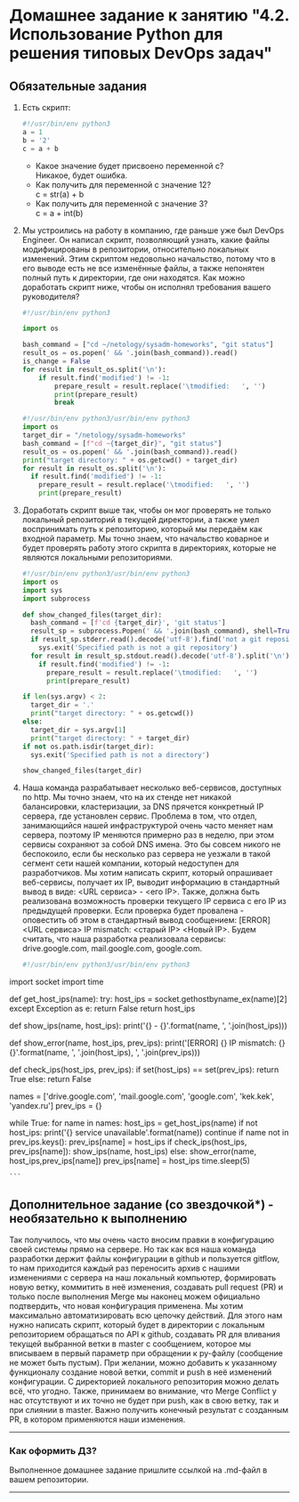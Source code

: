 # Домашнее задание к занятию "4.2. Использование Python для решения типовых DevOps задач"

## Обязательные задания

1. Есть скрипт:
	```python
    #!/usr/bin/env python3
	a = 1
	b = '2'
	c = a + b
	```
	* Какое значение будет присвоено переменной c?  
	Никакое, будет ошибка.	  
	* Как получить для переменной c значение 12?  
	  c = str(a) + b
	* Как получить для переменной c значение 3?  
	c = a + int(b)

1. Мы устроились на работу в компанию, где раньше уже был DevOps Engineer. Он написал скрипт, позволяющий узнать, какие файлы модифицированы в репозитории, относительно локальных изменений. Этим скриптом недовольно начальство, потому что в его выводе есть не все изменённые файлы, а также непонятен полный путь к директории, где они находятся. Как можно доработать скрипт ниже, чтобы он исполнял требования вашего руководителя?

	```python
    #!/usr/bin/env python3

    import os

	bash_command = ["cd ~/netology/sysadm-homeworks", "git status"]
	result_os = os.popen(' && '.join(bash_command)).read()
    is_change = False
	for result in result_os.split('\n'):
        if result.find('modified') != -1:
            prepare_result = result.replace('\tmodified:   ', '')
            print(prepare_result)
            break

	```

	```python
	#!/usr/bin/env python3/usr/bin/env python3
	import os
	target_dir = "/netology/sysadm-homeworks"
	bash_command = [f"cd ~{target_dir}", "git status"]
	result_os = os.popen(' && '.join(bash_command)).read()
	print("target directory: " + os.getcwd() + target_dir)
	for result in result_os.split('\n'):
	  if result.find('modified') != -1:
		prepare_result = result.replace('\tmodified:   ', '')
		print(prepare_result)
	```
1. Доработать скрипт выше так, чтобы он мог проверять не только локальный репозиторий в текущей директории, а также умел воспринимать путь к репозиторию, который мы передаём как входной параметр. Мы точно знаем, что начальство коварное и будет проверять работу этого скрипта в директориях, которые не являются локальными репозиториями.

	```python
	#!/usr/bin/env python3/usr/bin/env python3
	import os
	import sys
	import subprocess

	def show_changed_files(target_dir):
	  bash_command = [f'cd {target_dir}', 'git status']
	  result_sp = subprocess.Popen(' && '.join(bash_command), shell=True, stdout=subprocess.PIPE, stderr=subprocess.PIPE)
	  if result_sp.stderr.read().decode('utf-8').find('not a git repository') != -1:
	    sys.exit('Specified path is not a git repository')
	  for result in result_sp.stdout.read().decode('utf-8').split('\n'):
	    if result.find('modified') != -1:
	      prepare_result = result.replace('\tmodified:   ', '')
	      print(prepare_result)

	if len(sys.argv) < 2:
	  target_dir = '.'
	  print("target directory: " + os.getcwd())
	else:
	  target_dir = sys.argv[1]
	  print("target directory: " + target_dir)
	if not os.path.isdir(target_dir):
	  sys.exit('Specified path is not a directory')

	show_changed_files(target_dir)
	```

1. Наша команда разрабатывает несколько веб-сервисов, доступных по http. Мы точно знаем, что на их стенде нет никакой балансировки, кластеризации, за DNS прячется конкретный IP сервера, где установлен сервис. Проблема в том, что отдел, занимающийся нашей инфраструктурой очень часто меняет нам сервера, поэтому IP меняются примерно раз в неделю, при этом сервисы сохраняют за собой DNS имена. Это бы совсем никого не беспокоило, если бы несколько раз сервера не уезжали в такой сегмент сети нашей компании, который недоступен для разработчиков. Мы хотим написать скрипт, который опрашивает веб-сервисы, получает их IP, выводит информацию в стандартный вывод в виде: <URL сервиса> - <его IP>. Также, должна быть реализована возможность проверки текущего IP сервиса c его IP из предыдущей проверки. Если проверка будет провалена - оповестить об этом в стандартный вывод сообщением: [ERROR] <URL сервиса> IP mismatch: <старый IP> <Новый IP>. Будем считать, что наша разработка реализовала сервисы: drive.google.com, mail.google.com, google.com.

	```python
	#!/usr/bin/env python3/usr/bin/env python3
import socket
import time

def get_host_ips(name):
    try:
        host_ips = socket.gethostbyname_ex(name)[2]
    except Exception as e:
        return False
    return host_ips

def show_ips(name, host_ips):
    print('{} - {}'.format(name, ', '.join(host_ips)))

def show_error(name, host_ips, prev_ips):
    print('[ERROR] {} IP mismatch: {} {}'.format(name, ', '.join(host_ips), ', '.join(prev_ips)))


def check_ips(host_ips, prev_ips):
    if set(host_ips) == set(prev_ips):
        return True
    else:
        return False


names = ['drive.google.com', 'mail.google.com', 'google.com', 'kek.kek', 'yandex.ru']
prev_ips = {}

while True:
    for name in names:
        host_ips = get_host_ips(name)
        if not host_ips:
            print('{} service unavailable'.format(name))
            continue
        if name not in prev_ips.keys():
            prev_ips[name] = host_ips
        if check_ips(host_ips, prev_ips[name]):
            show_ips(name, host_ips)
        else:
            show_error(name, host_ips,prev_ips[name])
        prev_ips[name] = host_ips
    time.sleep(5)
	
	```

## Дополнительное задание (со звездочкой*) - необязательно к выполнению

Так получилось, что мы очень часто вносим правки в конфигурацию своей системы прямо на сервере. Но так как вся наша команда разработки держит файлы конфигурации в github и пользуется gitflow, то нам приходится каждый раз переносить архив с нашими изменениями с сервера на наш локальный компьютер, формировать новую ветку, коммитить в неё изменения, создавать pull request (PR) и только после выполнения Merge мы наконец можем официально подтвердить, что новая конфигурация применена. Мы хотим максимально автоматизировать всю цепочку действий. Для этого нам нужно написать скрипт, который будет в директории с локальным репозиторием обращаться по API к github, создавать PR для вливания текущей выбранной ветки в master с сообщением, которое мы вписываем в первый параметр при обращении к py-файлу (сообщение не может быть пустым). При желании, можно добавить к указанному функционалу создание новой ветки, commit и push в неё изменений конфигурации. С директорией локального репозитория можно делать всё, что угодно. Также, принимаем во внимание, что Merge Conflict у нас отсутствуют и их точно не будет при push, как в свою ветку, так и при слиянии в master. Важно получить конечный результат с созданным PR, в котором применяются наши изменения. 


---

### Как оформить ДЗ?

Выполненное домашнее задание пришлите ссылкой на .md-файл в вашем репозитории.

---
